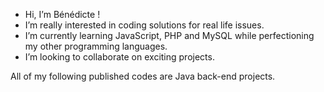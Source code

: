 -  Hi, I’m Bénédicte !
- I’m really interested in coding solutions for real life issues. 
- I’m currently learning JavaScript, PHP and MySQL while perfectioning my other programming languages. 
- I’m looking to collaborate on exciting projects.

All of my following published codes are Java back-end projects. 


<!---
bntheturtle/bntheturtle is a ✨ special ✨ repository because its `README.md` (this file) appears on your GitHub profile.
You can click the Preview link to take a look at your changes.
--->
